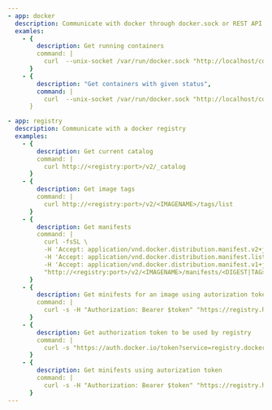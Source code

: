 ```yaml
---
- app: docker
  description: Communicate with docker through docker.sock or REST API
  examles:
    - { 
        description: Get running containers
        command: |
          curl  --unix-socket /var/run/docker.sock "http://localhost/containers/json"
      }
    - { 
        description: "Get containers with given status",
        command: |
          curl  --unix-socket /var/run/docker.sock "http://localhost/containers/json?filters=\{\"health\":\[\"unhealthy\"\]${labelFilter}\}"
      }

- app: registry
  description: Communicate with a docker registry
  examples:
    - {
        description: Get current catalog
        command: |
          curl http://<registry:port>/v2/_catalog
      }
    - {
        description: Get image tags
        command: |
          curl http://<registry:port>/v2/<IMAGENAME>/tags/list
      }
    - {
        description: Get manifests
        command: |
          curl -fsSL \
          -H 'Accept: application/vnd.docker.distribution.manifest.v2+json' \
          -H 'Accept: application/vnd.docker.distribution.manifest.list.v2+json' \
          -H 'Accept: application/vnd.docker.distribution.manifest.v1+json' \
          "http://<registry:port>/v2/<IMAGENAME>/manifests/<DIGEST|TAG>"
      }
    - {
        description: Get minifests for an image using autorization token
        command: |
          curl -s -H "Authorization: Bearer $token" "https://registry.hub.docker.com/v2/<REPOSITORY>/<IMAGE>/manifests/latest
      }
    - {
        description: Get authorization token to be used by registry
        command: |
          curl -s "https://auth.docker.io/token?service=registry.docker.io&scope=repository:<REPOSITORY>/<IMAGE>:pull"
      }
    - {
        description: Get minifests using autorization token
        command: |
          curl -s -H "Authorization: Bearer $token" "https://registry.hub.docker.com/v2/<REPOSITORY>/<IMAGE>/manifests/latest
      }
---
```

